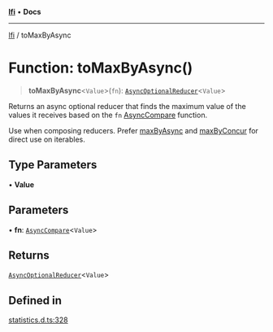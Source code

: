 [**lfi**](../readme.md) • **Docs**

---

[lfi](../globals.md) / toMaxByAsync

# Function: toMaxByAsync()

> **toMaxByAsync**\<`Value`\>(`fn`):
> [`AsyncOptionalReducer`](../type-aliases/AsyncOptionalReducer.md)\<`Value`\>

Returns an async optional reducer that finds the maximum value of the values it
receives based on the `fn` [AsyncCompare](../type-aliases/AsyncCompare.md)
function.

Use when composing reducers. Prefer [maxByAsync](maxByAsync.md) and
[maxByConcur](maxByConcur.md) for direct use on iterables.

## Type Parameters

• **Value**

## Parameters

• **fn**: [`AsyncCompare`](../type-aliases/AsyncCompare.md)\<`Value`\>

## Returns

[`AsyncOptionalReducer`](../type-aliases/AsyncOptionalReducer.md)\<`Value`\>

## Defined in

[statistics.d.ts:328](https://github.com/TomerAberbach/lfi/blob/dd796c78d3ff68ae7bf4a0272b3cbeca688438e7/src/operations/statistics.d.ts#L328)
